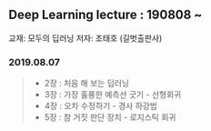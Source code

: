 ## Deep Learning lecture : 190808 ~ 

교재: 모두의 딥러닝
저자: 조태호 (길벗출판사)

### **2019.08.07**
 > - 2장 : 처음 해 보는 딥러닝
 > - 3장 : 가장 훌륭한 예측선 긋기 - 선형회귀
 > - 4장 : 오차 수정하기 - 경사 하강법
 > - 5장 : 참 거짓 판단 장치 - 로지스틱 회귀 

